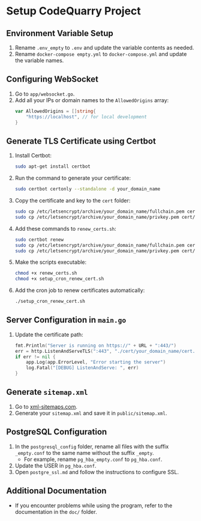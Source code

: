 # Setup CodeQuarry Project

## Environment Variable Setup
1. Rename `.env_empty` to `.env` and update the variable contents as needed.
2. Rename `docker-compose empty.yml` to `docker-compose.yml` and update the variable names.

## Configuring WebSocket
1. Go to `app/websocket.go`.
2. Add all your IPs or domain names to the `AllowedOrigins` array:
   ```go
   var AllowedOrigins = []string{
       "https://localhost", // for local development
   }
   ```

## Generate TLS Certificate using Certbot
1. Install Certbot:
   ```bash
   sudo apt-get install certbot
   ```
2. Run the command to generate your certificate:
   ```bash
   sudo certbot certonly --standalone -d your_domain_name
   ```
3. Copy the certificate and key to the `cert` folder:
   ```bash
   sudo cp /etc/letsencrypt/archive/your_domain_name/fullchain.pem cert/cert.pem
   sudo cp /etc/letsencrypt/archive/your_domain_name/privkey.pem cert/key.pem
   ```
4. Add these commands to `renew_certs.sh`:
   ```bash
   sudo certbot renew
   sudo cp /etc/letsencrypt/archive/your_domain_name/fullchain.pem cert/cert.pem
   sudo cp /etc/letsencrypt/archive/your_domain_name/privkey.pem cert/key.pem
   ```
5. Make the scripts executable:
   ```bash
   chmod +x renew_certs.sh
   chmod +x setup_cron_renew_cert.sh
   ```
6. Add the cron job to renew certificates automatically:
   ```bash
   ./setup_cron_renew_cert.sh
   ```

## Server Configuration in `main.go`
1. Update the certificate path:
   ```go
   fmt.Println("Server is running on https://" + URL + ":443/")
   err = http.ListenAndServeTLS(":443", "./cert/your_domain_name/cert.pem", "./cert/your_domain_name/key.pem", nil)
   if err != nil {
       app.Log(app.ErrorLevel, "Error starting the server")
       log.Fatal("[DEBUG] ListenAndServe: ", err)
   }
   ```

## Generate `sitemap.xml`
1. Go to [xml-sitemaps.com](https://www.xml-sitemaps.com/).
2. Generate your `sitemap.xml` and save it in `public/sitemap.xml`.

## PostgreSQL Configuration
1. In the `postgresql_config` folder, rename all files with the suffix `_empty.conf` to the same name without the suffix `_empty`.
   - For example, rename `pg_hba_empty.conf` to `pg_hba.conf`.
2. Update the USER in `pg_hba.conf`.
3. Open `postgre_ssl.md` and follow the instructions to configure SSL.

## Additional Documentation
- If you encounter problems while using the program, refer to the documentation in the `doc/` folder.
